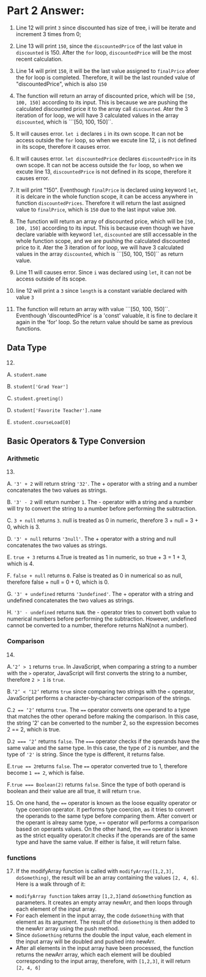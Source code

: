 # Part 2 Answer:

1. Line 12 will print ```3``` since discounted has size of tree, i will be iterate and increment 3 times from 0;

2. Line 13 will print ```150```, since the ```discountedPrice``` of the last value in ```discounted``` is 150. After the ```for``` loop, ```discountedPrice``` will be the most recent calculation.

3. Line 14 will print ```150```, it will be the last value assigned to ```finalPrice``` afeer the for loop is completed. Therefore, it will be the last rounded value of "discountedPrice", which is also ```150```

4. The function will return an array of discounted price, which will be ```[50, 100, 150]``` according to its input. This is because we are pushing the calculated discounted price it to the array call ```discounted```. Ater the 3 iteration of for loop, we will have 3 calculated values in the array ```discounted```, which is ```[50, 100, 150]``.

5. It will causes error. ```let i``` declares ```i``` in its own scope. It can not be access outside the ```for``` loop, so when we excute line 12, ```i``` is not defined in its scope, therefore it causes error.

6. It will causes error. ```let discountedPrice``` declares ```discountedPrice``` in its own scope. It can not be access outside the ```for``` loop, so when we excute line 13, ```discountedPrice``` is not defined in its scope, therefore it causes error.

7. It will print "150". Eventhough ```finalPrice``` is declared using keyword ```let```, it is delcare in the whole function scope, it can be access anywhere in function ```discountedPrices```. Therefore it will return the last assigned value to ```finalPrice```, which is ```150``` due to the last input value ```300```.

8. The function will return an array of discounted price, which will be ```[50, 100, 150]``` according to its input. This is because even though we have declare variable with keyword ```let```, ```discounted``` are still accessable in the whole function scope, and we are pushing the calculated discounted price to it. Ater the 3 iteration of for loop, we will have 3 calculated values in the array ```discounted```, which is ```[50, 100, 150]`` as return value.

9. Line 11 will causes error. Since ```i``` was declared using ```let```, it can not be access outside of its scope.

10. line 12 will print a ```3``` since ```length``` is a constant variable declared with value ```3```

11. The function will return an array with value ```[50, 100, 150]``. Eventhough 'discountedPrice' is a 'const' valuable, it is fine to declare it again in the 'for' loop. So the return value should be same as previous functions.

## Data Type

12.
A. ```student.name```

B. ```student['Grad Year']```

C. ```student.greeting()```

D. ```student['Favorite Teacher'].name```

E. ```student.courseLoad[0]```

## Basic Operators & Type Conversion 

### Arithmetic
13.

A. ```'3' + 2``` will return string ```'32'```. The + operator with a string and a number concatenates the two values as strings.

B. ```'3' - 2``` will return number ```1```. The - operator with a string and a number will try to convert the string to a number before performing the subtraction.

C.  ```3 + null``` returns ```3```. null is treated as 0 in numeric, therefore 3 + null = 3 + 0, which is 3.

D. ```'3' + null``` returns ```'3null'```. The + operator with a string and null concatenates the two values as strings.

E. ```true + 3``` returns ```4```.True is treated as 1 in numeric, so true + 3 = 1 + 3, which is 4.

F. ```false + null``` returns ```0```. False is treated as 0 in numerical so as null, therefore false + null = 0 + 0, which is 0.

G. ```'3' + undefined``` returns ```'3undefined'```. The + operator with a string and undefined concatenates the two values as strings.

H. ```'3' - undefined``` returns ```NaN```. the - operator tries to convert both value to numerical numbers before performing the subtraction. However, undefined cannot be converted to a number, therefore returns NaN(not a number).

### Comparison
14. 
A.```‘2’ > 1``` returns ```true```. In JavaScript, when comparing a string to a number with the ```>``` operator, JavaScript will first converts the string to a number, therefore ```2 > 1``` is ```true```.

B.```‘2’ < ‘12’``` returns ```true``` since comparing two strings with the ```<``` operator, JavaScript performs a character-by-character comparison of the strings.

C.```2 == ‘2’``` returns ```true```. The ```==``` operator converts one operand to a type that matches the other operand before making the comparison. In this case, the string '2' can be converted to the number 2, so the expression becomes 2 == 2, which is true.

D.```2 === ‘2’``` returns ```false```. The ```===``` operator checks if the operands have the same value and the same type. In this case, the type of ```2``` is number, and the type of ```'2'``` is string. Since the type is different, it returns false.

E.```true == 2```returns ```false```. The ```==``` operator converted true to 1, therefore become ```1 == 2```, which is false.

F.```true === Boolean(2)``` returns ```false```. Since the type of both operand is boolean and their value are all true, it will return ```true```.

15. On one hand, the ```==``` operator is known as the loose equality operator or type coercion operator. It performs type coercion, as it tries to convert the operands to the same type before comparing them. After convert or the operant is alreay same type, == operator will performs a comparison based on operants values.  On the other hand, the ```===``` operator is known as the strict equality operator.It checks if the operands are of the same type and have the same value. If either is false, it will return false.


### functions

17. If the modifyArray function is called with ```modifyArray([1,2,3], doSomething)```, the result will be an array containing the values ```[2, 4, 6]```. Here is a walk through of it:
- ```modifyArray function``` takes array ```[1,2,3]```and ```doSomething``` function as parameters. It creates an empty array newArr, and then loops through each element of the input array.
- For each element in the input array, the code ```doSomething``` with that element as its argument. The result of the ```doSomething``` is then added to the newArr array using the push method.
- Since ```doSomething``` returns the double the input value, each element in the input array will be doubled and pushed into newArr.
- After all elements in the input array have been processed, the function returns the newArr array, which each element will be doubled corresponding to the input array, therefore, with ```[1,2,3]```, it will return ```[2, 4, 6]```
